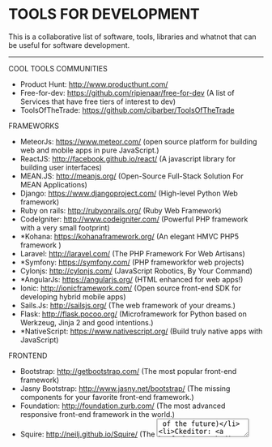 # TOOLS FOR DEVELOPMENT
This is a collaborative list of software, tools, libraries and whatnot that can be useful for software development.

---

COOL TOOLS COMMUNITIES
* Product Hunt: http://www.producthunt.com/
* Free-for-dev: https://github.com/ripienaar/free-for-dev (A list of Services that have free tiers of interest to dev)
* ToolsOfTheTrade: https://github.com/cjbarber/ToolsOfTheTrade


FRAMEWORKS
* MeteorJs: https://www.meteor.com/ (open source platform for building web and mobile apps in pure JavaScript.)
* ReactJS: http://facebook.github.io/react/ (A javascript library for building user interfaces)
* MEAN.JS: http://meanjs.org/ (Open-Source Full-Stack Solution For MEAN Applications)
* Django: https://www.djangoproject.com/ (High-level Python Web framework)
* Ruby on rails: http://rubyonrails.org/ (Ruby Web Framework)
* CodeIgniter: http://www.codeigniter.com/ (Powerful PHP framework with a very small footprint)
* *Kohana: https://kohanaframework.org/ (An elegant HMVC PHP5 framework )
* Laravel: http://laravel.com/ (The PHP Framework For Web Artisans)
* *Symfony: https://symfony.com/ (PHP frameworkfor web projects)
* Cylonjs: http://cylonjs.com/ (JavaScript Robotics, By Your Command)
* *AngularJs: https://angularjs.org/ (HTML enhanced for web apps!)
* Ionic: http://ionicframework.com/ (Open source front-end SDK for developing hybrid mobile apps)
* Sails.Js: http://sailsjs.org/ (The web framework of your dreams.)
* Flask: http://flask.pocoo.org/ (Microframework for Python based on Werkzeug, Jinja 2 and good intentions.)
* *NativeScript: https://www.nativescript.org/ (Build truly native apps with JavaScript)


FRONTEND
* Bootstrap: http://getbootstrap.com/ (The most popular front-end framework)
* Jasny Bootstrap: http://www.jasny.net/bootstrap/ (The missing components for your favorite front-end framework.)
* Foundation: http://foundation.zurb.com/ (The most advanced responsive front-end framework in the world.)
* Squire: http://neilj.github.io/Squire/ (The <textarea> of the future)
* Ckeditor: http://ckeditor.com/ (Web text editor)
* Bootstrap WYSIWYG editor: http://mindmup.github.io/bootstrap-wysiwyg/
* SweetAlert for Bootstrap: http://lipis.github.io/bootstrap-sweetalert/
* Sweet Alert: http://tristanedwards.me/sweetalert
* Semantic UI: http://semantic-ui.com/ (User Interface is the language of the web)
* Masonry: http://masonry.desandro.com/ (Cascading grid layout library)
* Isotope: http://isotope.metafizzy.co/ (Filter & sort magical layouts)
* Bootstrap icon picker: http://victor-valencia.github.io/bootstrap-iconpicker/
* Bootstrap color picker: http://mjolnic.com/bootstrap-colorpicker/
* *Simple color picker: https://github.com/tkrotoff/jquery-simplecolorpicker
* *Bootstrap date picker: https://eonasdan.github.io/bootstrap-datetimepicker/
* *Awesome Bootstrap Checkbox: https://github.com/flatlogic/awesome-bootstrap-checkbox
* WOW.js: http://mynameismatthieu.com/WOW/
* *Portfolio.js: https://github.com/abhiomkar/portfoliojs (Beautiful portfolio images with horizontal scrolling)
* Bootstrap Start rating: http://plugins.krajee.com/star-rating/demo
* Ionic + Material: http://ionicmaterial.com/
* *Credit card: https://github.com/jessepollak/card (Make your credit card form better in one line of code)
* FluidBox: http://terrymun.github.io/Fluidbox/ (Opening images seamlessly in a lightbox on your page)
* Slider Pips: http://simeydotme.github.io/jQuery-ui-Slider-Pips/ (Making jQuery Sliders a little bit nicer)
* Material Login Form: http://codepen.io/andytran/pen/RPBdgM
* Payment Flat Form: http://codepen.io/andytran/pen/pJLEbZ
* *Odometer: https://github.com/HubSpot/odometer (Smoothly transitions numbers with ease)
* Email client css support: http://templates.mailchimp.com/resources/email-client-css-support/.
* Toastr notifications: http://codeseven.github.io/toastr/ (Simple javascript toast notifications).
* *Angular Material: https://material.angularjs.org/latest/demo/button (Material Design in Angular.js)
* Devices.css: http://marvelapp.github.io/devices.css/ (11 Pure CSS (Mostly) Flat Mobile Devices)
* *Morphing Modal: https://codyhouse.co/gem/morphing-modal-window/ (Morphing Modal Window)
* Material UI: http://www.material-ui.com/ (A Set of React Components with Material Design)
* *Bootstrap Material Design: https://fezvrasta.github.io/bootstrap-material-design/bootstrap-elements.html
* *Polymer: https://www.polymer-project.org/1.0/ (Create reusable components with speed and efficiency)
* Web Components: http://webcomponents.org/ (A place to discuss and evolve web component best-practices)
* Titatoggle: http://kleinejan.github.io/titatoggle/ (Awesome toggle buttons without Javascript)
* Material design waves effect: http://fian.my.id/Waves/
* Disorted buttons effects: http://tympanus.net/Development/DistortedButtonEffects/?ref=producthunt
Bootstrap Material Datepickers:
http://t00rk.github.io/bootstrap-material-datetimepicker/
https://codepen.io/SimeonC/pen/XJdWPy
http://mominsamir.github.io/date-time-picker/#/time-picker-demo
http://codepen.io/alenaksu/full/eNzbrZ
TUTORIAL VIEWS PLUGINS
* Bootstrap Tour: http://bootstraptour.com/
* Intro.js: http://usablica.github.io/intro.js/
* Pageguide.js: http://tracelytics.github.io/pageguide/
* Pageguide.js: http://zurb.com/playground/jquery-joyride-feature-tour-plugin
* jQuery Feature Tours: http://eragonj.github.io/Trip.js/
* jQuery Page Walkthrough: http://jwarby.github.io/jquery-pagewalkthrough/
* *OkayNav: https://github.com/VPenkov/okayNav
* BallonCss: http://kazzkiq.github.io/balloon.css/ (Tooltips library)


STYLES: CSS, FONTS, ICONS
* Css Guide Lines: http://cssguidelin.es/
* WebFont Generator: http://www.fontsquirrel.com/tools/webfont-generator
* Loader animations: http://connoratherton.com/loaders
* Loaders and Spinners: http://codepen.io/collection/HtAne/ (Large collection)
Hamburguers:  https://jonsuh.com/hamburgers/ (Tasty CSS-animated hamburgers)
* Square loader: http://codepen.io/dicson/pen/vOxZjM
* *Snazzy Maps: https://snazzymaps.com/ (Free styles for Google Maps)
* Css Triggers: http://csstriggers.com/ (A GAME OF LAYOUT, PAINT, AND COMPOSITE.)
* Emojis: http://ned.im/wdt-emoji-bundle/

ICONS
* SVG Porn: http://svgporn.com/ (Awesome collection of svg logos)
* SMASHICONS: http://app.smashicons.com/
* Flaticon: http://www.flaticon.com/
* *Iconfinder: https://www.iconfinder.com/
* Fontastic: http://fontastic.me
* Someicons: http://someicons.chrisveigt.com/
* Iconshock: http://www.iconshock.com/social-media-icons/

FONT ICONS
* Fortawesome: http://fortawesome.github.io/Font-Awesome/icons/
* Glyphicons: http://glyphicons.com/
* *Elegant icons: https://github.com/josephnle/elegant-icons
* *Simple line icons: https://github.com/thesabbir/simple-line-icons
Devicons:  http://vorillaz.github.io/devicons/#/dafont
* Foundations icions: http://zurb.com/playground/foundation-icon-fonts-3


JS
* *Nedb: https://github.com/louischatriot/nedb
* *Learning JavaScript Design Patterns: https://addyosmani.com/resources/essentialjsdesignpatterns/book/
* *Javascript Guide Style: https://github.com/airbnb/javascript
* Json pretty print: http://jsonprettyprint.com/ (A simple JSON pretty printer)
* *Jquery: https://jquery.com/ (Fast, small, and feature-rich JavaScript library)
* *Jquery UI: https://jqueryui.com/ (Set of user interface interactions, effects, widgets)
* Modernizr: http://modernizr.com/ (JavaScript library that detects HTML5 and CSS3 features in the user’s browser.)
* Moment.js: http://momentjs.com/ (Parse, validate, manipulate, and display dates in JavaScript.)
* JQuery CheatSheet: http://oscarotero.com/jquery/
* Textile live web editor: http://borgar.github.io/textile-js/
* Jcrop: http://deepliquid.com/content/Jcrop.html (The jQuery Image Cropping Plugin)
* *Smartcrop.js: https://github.com/jwagner/smartcrop.js/ (Implements an algorithm to find good crops for images.)
* *Faker.js: https://github.com/marak/Faker.js/ (Generate massive amounts of fake data)
* *Imagesloaded: https://github.com/desandro/imagesloaded (You images done yet or what?)
* Is.js: http://arasatasaygin.github.io/is.js/ (Micro check library)
* Mobile Detect: http://hgoebl.github.io/mobile-detect.js/ (Device detection (phone, tablet, desktop, mobile grade, os, versions))
* Jumly: http://jumly.tmtk.net/ (JavaScript library for UML diagram rendering engine)
* Sortable: http://rubaxa.github.io/Sortable/ (The JavaScript library for modern browsers and touch devices. No jQuery.)
* Gmaps.js: http://hpneo.github.io/gmaps/ (Google maps api with less pain and more fun)
* *Geocomplete: https://ubilabs.github.io/geocomplete/ (jQuery Geocoding and Places Autocomplete Plugin)
* *Mermaid: https://github.com/knsv/mermaid (Generation of diagram and flowchart from text)
* *Regulex: https://jex.im/regulex/ (JavaScript Regular Expression Parser & Visualizer)
* *Chosen: https://harvesthq.github.io/chosen/ (Select boxes much more user-friendly)
* html2canvas: http://html2canvas.hertzen.com/ (Allows you to take "screenshots" of webpages)
* *Jquery Cookie: https://github.com/carhartl/jquery-cookie (A simple plugin for reading, writing and deleting cookies)
* jQuery Fast Live Filter: http://anthonybush.com/projects/jquery_fast_live_filter/
* Ridiculously Responsive Social Sharing Buttons: http://kurtnoble.com/labs/rrssb/
* *TreeListFilter: https://github.com/hnvcam/treelistfilter
* *Jquery Price Format: https://github.com/flaviosilveira/Jquery-Price-Format
* *JQuery Datatables: https://www.datatables.net/
* Jquery multiselect: http://loudev.com/
* Restive.JS: http://restivejs.com/ (The Easiest Way to make your Website Responsive or Adaptive!)
* D3js: http://d3js.org/ (JavaScript library for manipulating documents based on data)
* *Shortenjs: https://shorten.li/js/ (A free client-side url-shortener)
* *Img-crawler: https://www.npmjs.com/package/img-crawler (Download images from a given URL)
* Dropzonejs: http://www.dropzonejs.com/
* ListJs: http://www.listjs.com/ (Vanilla JavaScript that adds search, sort, filtersand flexibility to plain HTML lists, tables.)
* Shuffle: http://vestride.github.io/Shuffle/ (Categorize, sort, and filter a responsive grid of items)
* Inmmutable.js: http://facebook.github.io/immutable-js/ (Persistent data collections for Javascript)
* Electron: http://electron.atom.io/ (Build cross platform desktop apps with web technologies)
* Snapsvg: http://snapsvg.io/ (The JavaScript SVG library for the modern web.)
* Vega: http://vega.github.io/vega/ (For creating, saving, and sharing visualization designs.)
* *Day Schedule Selector: https://github.com/artsy/day-schedule-selector (Weekly schedule with days selector),
* Multiple Select: http://wenzhixin.net.cn/p/multiple-select/docs/ ( jQuery plugin to select multiple elements with checkboxes)
* Slick: http://kenwheeler.github.io/slick/ (Sliders)
* Colorify: http://colorify.rocks/ (The simple, customizable, tiny javascript color extractor).
* Superplaceholderjs: http://kushagragour.in/lab/superplaceholderjs/
* *Drift: https://imgix.github.io/drift/ (Zoom on hover images)
* ProgressJs: http://usablica.github.io/progress.js/ (A themeable progress bar library for everything.)
* *NotifyJs: https://notifyjs.com/


MOBILE DEVELOPMENT
* *MOBILE-FRIENDLY TEST By Google: https://www.google.com/webmasters/tools/mobile-friendly/
* Infer: http://fbinfer.com/ (A tool to detect bugs in Android and iOS apps before they ship)


REACTJS
* *Descubre React (BOOK): https://leanpub.com/b/reactjs-coffeescript
* TouchstoneJS: http://touchstonejs.io/ (React.js powered UI framework for developing beautiful hybrid mobile apps.)
* *Relay: https://github.com/facebook/relay (JavaScript framework for building data-driven React applications)


MeteorJS
* *Discover meteor: https://www.discovermeteor.com/
* *Explore Meteor Packages: https://atmospherejs.com/
* Handlebars: http://handlebarsjs.com/ (Let you build semantic templates effectively with no frustration.)
* The Meteor Testing Manual: http://www.meteortesting.com/
* *Velocity: https://velocity.readme.io/ (Testing frameworks for meteor)
* Angular Meteor: http://angular-meteor.com/
* *IRC: https://webchat.freenode.net/ (Channel #meteor)
* *Libreboard: https://github.com/libreboard/libreboard (An open-source kanban board)
* DevPost: http://devpost.com/software/built-with/meteor-js (Software built with Meteor.Js)
* *Meteor Learning: https://github.com/ericdouglas/Meteor-Learning
* *ElectroMeteor: https://goo.gl/bWqoZp (Build Desktop Applications With Electron + Meteor)
Meteoric:  http://meteoric.github.io/ (Build Meteor apps with Ionic…)
* List Resources for Learning: http://learncooltech.com/resources-learn-javascript-meteor/
* Whatapp clone (Meteor + Ionic + Angular): http://info.meteor.com/blog/whatsapp-with-meteor-angular-and-ionic


IONIC (http://ionicframework.com/)
* *Ionic Market: https://market.ionic.io/
* *Ionic Material: https://market.ionic.io/themes/my-ionic-material-design


BOTS
https://botsociety.io/
https://botmock.com/
https://rundexter.com/
https://wit.ai/


PHP
* Carbon: http://carbon.nesbot.com/ (A simple PHP API extension for DateTime)
* Glide: http://glide.thephpleague.com/ (Wonderfully easy on-demand image manipulation library written in PHP).

ELM
* Packages browser: http://package.elm-lang.org/.
* Core packages: http://package.elm-lang.org/packages/elm-lang/core/3.0.0/


TESTING
* *Velocity: https://velocity.readme.io/ (Testing frameworks for meteor)
* Jasmine: http://jasmine.github.io/2.1/custom_matcher.html
* Selenium: http://www.seleniumhq.org/ (Selenium automates browsers.)
* Nightwatchjs: http://nightwatchjs.org/ (End-to-End (E2E) Testing) (Sources)


ENVIROMENTS FOR DEVELOP
* *Vagrant: https://www.vagrantup.com/ (Development environments made easy.)
* Jsbin: http://jsbin.com/help/features
* *Nitrous: https://www.nitrous.io/ (Cloud-based code editor with collaboration, one-click installs and snapshots)


Gestores de procesos
* WebPack: http://webpack.github.io/ (Webpack is a bundler for modules)
* Gulp.js: http://gulpjs.com/ (Automate and enhance your workflow)
* Grunt.js: http://gruntjs.com/ (The JavaScript Task Runner)



VAGRANT
* *Vaprobash: https://github.com/fideloper/Vaprobash (Vagrant Provisioning Bash Scripts)
* *Vagrant Python 3.4: https://github.com/adionditsak/vagrant-python-env

PAYMENTS WEB TOOLS INTEGRATIONS
* *Stripe: https://stripe.com/
* *Mango: https://getmango.com/


TEXT EDITORS
* Sublime Text 3: http://www.sublimetext.com/3
* *Atom: https://atom.io/ (A hackable text editorfor the 21st Century)


BIG DATA
* Jupyter: http://jupyter.org/ (Open source, interactive data science and scientific computing across over 40 programming languages.)


SUBLIME TEXT 3
* *Package Control: https://packagecontrol.io/installation
* Material Theme: http://equinusocio.github.io/material-theme/
* Sublime Alignment: http://wbond.net/sublime_packages/alignment
* *Sublime less2css: https://github.com/timdouglas/sublime-less2css
* *AdvancedNewFile: https://github.com/skuroda/Sublime-AdvancedNewFile
* *TrailingSpaces: https://github.com/SublimeText/TrailingSpaces
* *SublimeLinter: https://github.com/SublimeLinter/SublimeLinter3
* *Compare Side-By-Side: https://packagecontrol.io/packages/Compare%20Side-By-Side
* *Sidebar Enhancements: https://github.com/titoBouzout/SideBarEnhancements
* *SublimeLinter-jshint: https://github.com/SublimeLinter/SublimeLinter-jshint

OPEN SOURCES
* *Owncloud: https://owncloud.org/ (You can have a dropbox in your own server :) )


MULTIMEDIA
* Dev_Tones: http://rcptones.com/dev_tones/ (Sound effects)
* Videvo: http://www.videvo.net/ (free stock footage and motion graphics)
* *Pixabay: https://pixabay.com/ (Free images)
* Cover: http://www.coverr.co/ (Beautiful, free videos for your homepage)
* Fancy Footage Club: http://fancyfootage.club/ (Cinema-quality footage forcreative projects of every size)
* *Pexels Videos: https://videos.pexels.com/ (Completely free stock videos.
* Xtock Video: http://www.xstockvideo.com/ (Free HD videos loops for awesome landing pages)
* Mazwai: http://mazwai.com/ (Download free creative commons HD video clips & footages.)
* Gratisography: http://www.gratisography.com/ (Free high-resolution pictures)
* Subtle Patterns: http://subtlepatterns.com/ (Free high quality patterns for your next web project.)
* *Awesome Images Resources: https://github.com/heyalexej/awesome-images
* FreebiesJedi: http://freebiesjedi.com/ (Discover & Download Useful Freebies Today)
* *Unplash: https://unsplash.com (Free high-resolution photos.)


OTHER COOL TOOLS
* Tool for generating random JSON data: http://www.json-generator.com/
* *Lipsum.pro: https://lipsum.pro/ (The superfast Lorem Ipsum text generator)
* ColorHexa: http://www.colorhexa.com/
* 0to255: http://www.0to255.com/
* *Asciinema: https://asciinema.org/ (Record and share your terminal sessions, the right way.)
* Color Hunt: http://www.colorhunt.co/ (Curated collection of beautiful colors)
* Material Palette: http://www.materialpalette.com/
* Crayon: http://riccardoscalco.github.io/crayon/ (Because colors have a name)
AnyApi:  https://any-api.com/ (Over 100 High-quality Public APIs)
* Color thief: http://lokeshdhakar.com/projects/color-thief/ (Get the dominant color from an image.)
* JavaScript Beautifier: http://jsbeautifier.org/
* W3 Validator: http://validator.w3.org/
* Whats my browser size?: http://whatsmybrowsersize.com/
* *Beautiful Mockups in Seconds: https://placeit.net/
* Placehold.it: http://placehold.it/ (A quick and simple image placeholder service)
* *Compressor.io: https://compressor.io/
* CSS Filter Effects: http://html5-demos.appspot.com/static/css/filters/index.html
* Screenfly: http://quirktools.com/screenfly (Test your website on any screen size including desktops).
* Multi Screen Resolution Test: http://whatismyscreenresolution.net/multi-screen-test (Screen tester)
Compressor.io:  https://compressor.io/ (Compress and optimize your images. Up to 90% file size reduction)
Tiff:  http://tiff.herokuapp.com/ (Visually contrasts the differences between two fonts.)
* *Wappalyzer: https://goo.gl/0tbkmn (Identifies software on the web)

PROTOTYPING
* *Precursor app: https://precursorapp.com/ (Easy prototype applications)
* *Flinto: https://www.flinto.com/mac (The prototyping tool designers have been waiting for.)
* Articles about prototyping: http://goo.gl/vkXIzH, http://goo.gl/O3dFxh
* *Prottapp: https://prottapp.com/
* *Marvel: https://marvelapp.com/ (Free mobile & web prototypingfor everyone.)
* *Placeit: https://placeit.net/ (Fancy Mockups & Demo Videos)
* Ionic Creator: http://ionic.io/products/creator
* Pixate: http://www.pixate.com/ (Make your ideas a reality)
* *Zeplin: https://zeplin.io/ (Build pixel perfect apps in peace)



COOL SERVICES
* *Mixpanel: https://mixpanel.com/ (Actions speak louder than page views.)
* *Localizejs: https://localizejs.com/ (Easily translate dynamic applications)
* *Conversejs: https://conversejs.org/ (A free and open-source XMPP chat client in your browser)
* *Tawk: https://www.tawk.to/ (Message Your Visitors in Real Time)
* *Hotjar: https://www.hotjar.com/ (All-in-one Analytics and Feedback.)


WEBS FOR LEARNING
* DevDocs: http://devdocs.io/ (Combines multiple API documentations in a fast, organized, and searchable interface)
* CodeHero: http://codehero.co/
* *Frontend Masters: https://frontendmasters.com/
* Egghead.io: http://egghead.io/
* *Tree house: https://teamtreehouse.com/
* *Platzi: https://platzi.com/
* Tutsplus: http://tutsplus.com/
* *Code School: https:A/www.codeschool.com/
* *Udemy: https://www.udemy.com/
* Snipplr: http://www.snipplr.com/


AWESOME TEMPLATES
* HTML5UP: http://html5up.net/ (Free HTML5 Full Responsive templates)
Material design templates:  http://www.getmdl.io/templates/index.html
* *Free HTML 5 templates: https://w3layouts.com/free-responsive-html5-css3-website-templates/



MISCELLANEOUS (Other cool tools or webs are not necessarily for development)
* *Slides: https://slides.com (Slides is a place for creating, presenting and sharing slide decks.)
* *Slack: https://slack.com/
* *Discordapp: https://discordapp.com/ (All-in-one voice and text chat for gamers.)
* *Zapier: https://zapier.com/ (Connect the apps you use, automate tasks, get more out of your data.)
* *IFTTT: https://ifttt.com/ (Connect the apps you love)
* Some printable paper rulers: http://www.vendian.org/mncharity/dir3/paper_rulers/
* Real or fake: http://www.realorfake.ph/
* CallToIdea: http://www.calltoidea.com/ (Get quickly inspiration!)
* *GrowthHackers: https://growthhackers.com
* BlueStack: http://www.bluestacks.com/   (Awesome android emulator)
* *The best url regex: https://mathiasbynens.be/demo/url-regex
* *WebsiteGrader: https://website.grader.com/ (How strong is your website?)